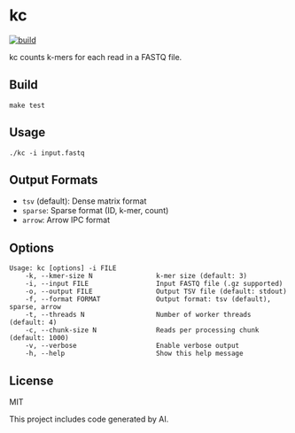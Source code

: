 # kc

[![build](https://github.com/kojix2/kc/actions/workflows/build.yml/badge.svg)](https://github.com/kojix2/kc/actions/workflows/build.yml)

kc counts k-mers for each read in a FASTQ file.

## Build

```
make test
```

## Usage

```
./kc -i input.fastq
```

## Output Formats

- `tsv` (default): Dense matrix format
- `sparse`: Sparse format (ID, k-mer, count)
- `arrow`: Arrow IPC format

## Options

```
Usage: kc [options] -i FILE
    -k, --kmer-size N                k-mer size (default: 3)
    -i, --input FILE                 Input FASTQ file (.gz supported)
    -o, --output FILE                Output TSV file (default: stdout)
    -f, --format FORMAT              Output format: tsv (default), sparse, arrow
    -t, --threads N                  Number of worker threads (default: 4)
    -c, --chunk-size N               Reads per processing chunk (default: 1000)
    -v, --verbose                    Enable verbose output
    -h, --help                       Show this help message
```

## License

MIT

This project includes code generated by AI.
